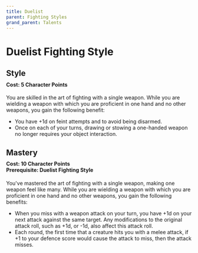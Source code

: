 ```yaml
---
title: Duelist
parent: Fighting Styles
grand_parent: Talents
---
```


# Duelist Fighting Style

## Style

<div style="margin-top:-10px;"></div>

#### **Cost:** 5 Character Points
You are skilled in the art of fighting with a single weapon. While you are wielding a weapon with which you are proficient in one hand and no other weapons, you gain the following benefit:
* You have +1d on feint attempts and to avoid being disarmed.
* Once on each of your turns, drawing or stowing a one-handed weapon no longer requires your object interaction.

## Mastery

<div style="margin-top:-10px;"></div>

#### **Cost:** 10 Character Points<br>**Prerequisite:** Duelist Fighting Style
You've mastered the art of fighting with a single weapon, making one weapon feel like many. While you are wielding a weapon with which you are proficient in one hand and no other weapons, you gain the following benefits:
* When you miss with a weapon attack on your turn, you have +1d on your next attack against the same target. Any modifications to the original attack roll, such as +1d, or -1d, also affect this attack roll.
* Each round, the first time that a creature hits you with a melee attack, if +1 to your defence score would cause the attack to miss, then the attack misses.

